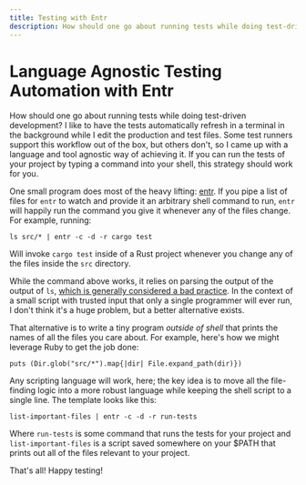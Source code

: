 ```yaml
---
title: Testing with Entr
description: How should one go about running tests while doing test-driven development? I like to have the tests automatically refresh in a terminal in the background while I edit the production and test files. Some test runners support this workflow out of the box, but others don't, so I came up with a language and tool agnostic way of achieving it. If you can run the tests of your project by typing a command into your shell, this strategy should work for you.
---
```


# Language Agnostic Testing Automation with Entr

How should one go about running tests while doing test-driven development? I like to have the tests automatically refresh in a terminal in the background while I edit the production and test files. Some test runners support this workflow out of the box, but others don't, so I came up with a language and tool agnostic way of achieving it. If you can run the tests of your project by typing a command into your shell, this strategy should work for you.

One small program does most of the heavy lifting: [entr](http://eradman.com/entrproject/). If you pipe a list of files for `entr` to watch and provide it an arbitrary shell command to run, `entr` will happily run the command you give it whenever any of the files change. For example, running:

```
ls src/* | entr -c -d -r cargo test
```

Will invoke `cargo test` inside of a Rust project whenever you change any of the files inside the `src` directory.

While the command above works, it relies on parsing the output of the output of `ls`, [which is generally considered a bad practice](https://unix.stackexchange.com/questions/128985/why-not-parse-ls-and-what-to-do-instead). In the context of a small script with trusted input that only a single programmer will ever run, I don't think it's a huge problem, but a better alternative exists.

That alternative is to write a tiny program _outside of shell_ that prints the names of all the files you care about. For example, here's how we might leverage Ruby to get the job done:

```
puts (Dir.glob("src/*").map{|dir| File.expand_path(dir)})
```

Any scripting language will work, here; the key idea is to move all the file-finding logic into a more robust language while keeping the shell script to a single line. The template looks like this:

```
list-important-files | entr -c -d -r run-tests
```

Where `run-tests` is some command that runs the tests for your project and `list-important-files` is a script saved somewhere on your $PATH that prints out all of the files relevant to your project.

That's all! Happy testing!
